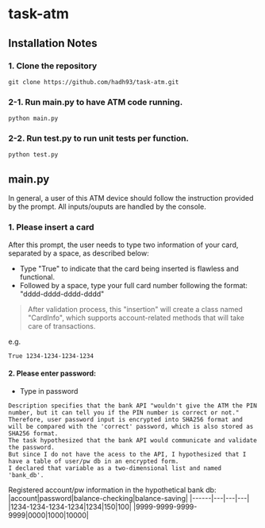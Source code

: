 # task-atm

## Installation Notes

### 1. Clone the repository
```
git clone https://github.com/hadh93/task-atm.git
```

### 2-1. Run main.py to have ATM code running.
```
python main.py
```

### 2-2. Run test.py to run unit tests per function.
```
python test.py
```


## main.py

In general, a user of this ATM device should follow the instruction provided by the prompt. 
All inputs/ouputs are handled by the console.

### 1. Please insert a card
After this prompt, the user needs to type two information of your card, separated by a space, as described below:  
- Type "True" to indicate that the card being inserted is flawless and functional.
- Followed by a space, type your full card number following the format: "dddd-dddd-dddd-dddd"
> After validation process, this "insertion" will create a class named "CardInfo", which supports account-related methods that will take care of transactions.

e.g.
```
True 1234-1234-1234-1234
```



#### 2. Please enter password:
- Type in password
```
Description specifies that the bank API "wouldn't give the ATM the PIN number, but it can tell you if the PIN number is correct or not."
Therefore, user password input is encrypted into SHA256 format and will be compared with the 'correct' password, which is also stored as SHA256 format.
The task hypothesized that the bank API would communicate and validate the password. 
But since I do not have the acess to the API, I hypothesized that I have a table of user/pw db in an encrypted form. 
I declared that variable as a two-dimensional list and named 'bank_db'.
```
Registered account/pw information in the hypothetical bank db:
|account|password|balance-checking|balance-saving|
|------|---|---|---|
|1234-1234-1234-1234|1234|150|100|
|9999-9999-9999-9999|0000|1000|10000|
